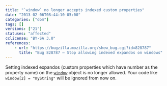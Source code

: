 ```yaml
---
title: "`window` no longer accepts indexed custom properties"
date: "2013-02-06T08:44:10-05:00"
categories: ["dom"]
tags: []
versions: ["21"]
statuses: "affected"
cclicense: "BY-SA 3.0"
references:
    - url: "https://bugzilla.mozilla.org/show_bug.cgi?id=828787"
      title: "Bug 828787 – Stop allowing indexed expandos on windows"
---
```

Setting indexed expandos (custom properties which have number as the property name) on the [`window`](https://developer.mozilla.org/en-US/docs/Web/API/window) object is no longer allowed. Your code like `window[2] = "myString"` will be ignored from now on.
